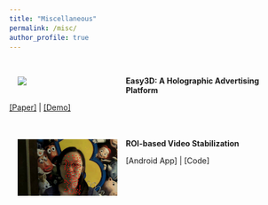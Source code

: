 ```yaml
---
title: "Miscellaneous"
permalink: /misc/
author_profile: true
---
```


<br>
<img src='../images/Easy3D.gif' width="180" style="float: left; margin: 15px">

<strong>Easy3D: A Holographic Advertising Platform</strong> 

[[Paper]](https://ieeexplore.ieee.org/document/8574875) | [[Demo]](https://www.youtube.com/watch?v=7iHxskBOj4U)
<br>
<br>
<br>
<img src='../images/roi_vs.gif' width="180" style="float: left; margin: 15px">

<strong>ROI-based Video Stabilization</strong> 

[Android App] | [Code]
<br>

